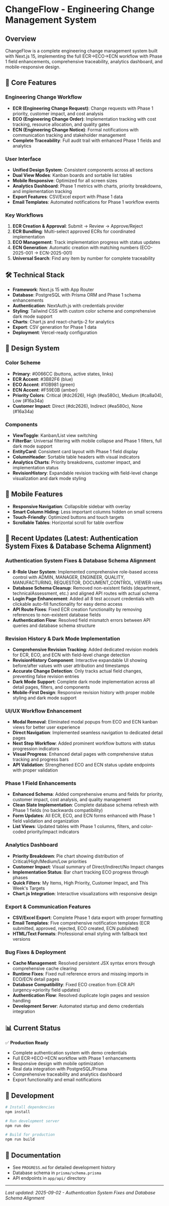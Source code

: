 # ChangeFlow - Engineering Change Management System

## Overview
ChangeFlow is a complete engineering change management system built with Next.js 15, implementing the full ECR→ECO→ECN workflow with Phase 1 field enhancements, comprehensive traceability, analytics dashboard, and mobile-responsive design.

## 🎯 Core Features

### Engineering Change Workflow
- **ECR (Engineering Change Request)**: Change requests with Phase 1 priority, customer impact, and cost analysis
- **ECO (Engineering Change Order)**: Implementation tracking with cost tracking, resource allocation, and quality gates
- **ECN (Engineering Change Notice)**: Formal notifications with communication tracking and stakeholder management
- **Complete Traceability**: Full audit trail with enhanced Phase 1 fields and analytics

### User Interface
- **Unified Design System**: Consistent components across all sections
- **Dual View Modes**: Kanban boards and sortable list tables
- **Mobile Responsive**: Optimized for all screen sizes
- **Analytics Dashboard**: Phase 1 metrics with charts, priority breakdowns, and implementation tracking
- **Export Features**: CSV/Excel export with Phase 1 data
- **Email Templates**: Automated notifications for Phase 1 workflow events

### Key Workflows
1. **ECR Creation & Approval**: Submit → Review → Approve/Reject
2. **ECR Bundling**: Multi-select approved ECRs for coordinated implementation
3. **ECO Management**: Track implementation progress with status updates
4. **ECN Generation**: Automatic creation with matching numbers (ECO-2025-001 → ECN-2025-001)
5. **Universal Search**: Find any item by number for complete traceability

## 🛠️ Technical Stack

- **Framework**: Next.js 15 with App Router
- **Database**: PostgreSQL with Prisma ORM and Phase 1 schema enhancements
- **Authentication**: NextAuth.js with credentials provider
- **Styling**: Tailwind CSS with custom color scheme and comprehensive dark mode support
- **Charts**: Chart.js and react-chartjs-2 for analytics
- **Export**: CSV generation for Phase 1 data
- **Deployment**: Vercel-ready configuration

## 🎨 Design System

### Color Scheme
- **Primary**: #0066CC (buttons, active states, links)
- **ECR Accent**: #3B82F6 (blue)
- **ECO Accent**: #10B981 (green)  
- **ECN Accent**: #F59E0B (amber)
- **Priority Colors**: Critical (#dc2626), High (#ea580c), Medium (#ca8a04), Low (#16a34a)
- **Customer Impact**: Direct (#dc2626), Indirect (#ea580c), None (#16a34a)

### Components
- **ViewToggle**: Kanban/List view switching
- **FilterBar**: Universal filtering with mobile collapse and Phase 1 filters, full dark mode support
- **EntityCard**: Consistent card layout with Phase 1 field display
- **ColumnHeader**: Sortable table headers with visual indicators
- **Analytics Charts**: Priority breakdowns, customer impact, and implementation status
- **RevisionHistory**: Expandable revision tracking with field-level change visualization and dark mode styling

## 📱 Mobile Features

- **Responsive Navigation**: Collapsible sidebar with overlay
- **Smart Column Hiding**: Less important columns hidden on small screens
- **Touch-Friendly**: Optimized buttons and touch targets
- **Scrollable Tables**: Horizontal scroll for table overflow

## 🚀 Recent Updates (Latest: Authentication System Fixes & Database Schema Alignment)

### Authentication System Fixes & Database Schema Alignment
- **8-Role User System**: Implemented comprehensive role-based access control with ADMIN, MANAGER, ENGINEER, QUALITY, MANUFACTURING, REQUESTOR, DOCUMENT_CONTROL, VIEWER roles
- **Database Schema Cleanup**: Removed non-existent fields (department, technicalAssessment, etc.) and aligned API routes with actual schema
- **Login Page Enhancement**: Added all 8 test account credentials with clickable auto-fill functionality for easy demo access
- **API Route Fixes**: Fixed ECR creation functionality by removing references to non-existent database fields
- **Authentication Flow**: Resolved field mismatch errors between API queries and database schema structure

### Revision History & Dark Mode Implementation
- **Comprehensive Revision Tracking**: Added dedicated revision models for ECR, ECO, and ECN with field-level change detection
- **RevisionHistory Component**: Interactive expandable UI showing before/after values with user attribution and timestamps
- **Accurate Change Detection**: Only tracks actual field changes, preventing false revision entries
- **Dark Mode Support**: Complete dark mode implementation across all detail pages, filters, and components
- **Mobile-First Design**: Responsive revision history with proper mobile styling and dark mode support

### UI/UX Workflow Enhancement
- **Modal Removal**: Eliminated modal popups from ECO and ECN kanban views for better user experience
- **Direct Navigation**: Implemented seamless navigation to dedicated detail pages
- **Next Step Workflow**: Added prominent workflow buttons with status progression indicators
- **Visual Progress**: Enhanced detail pages with comprehensive status tracking and progress bars
- **API Validation**: Strengthened ECO and ECN status update endpoints with proper validation

### Phase 1 Field Enhancements
- **Enhanced Schema**: Added comprehensive enums and fields for priority, customer impact, cost analysis, and quality management
- **Clean Slate Implementation**: Complete database schema refresh with Phase 1 fields (no backwards compatibility)
- **Form Updates**: All ECR, ECO, and ECN forms enhanced with Phase 1 field validation and organization
- **List Views**: Updated tables with Phase 1 columns, filters, and color-coded priority/impact indicators

### Analytics Dashboard
- **Priority Breakdown**: Pie chart showing distribution of Critical/High/Medium/Low priorities
- **Customer Impact**: Visual summary of Direct/Indirect/No Impact changes
- **Implementation Status**: Bar chart tracking ECO progress through phases
- **Quick Filters**: My Items, High Priority, Customer Impact, and This Week's Targets
- **Chart.js Integration**: Interactive visualizations with responsive design

### Export & Communication Features
- **CSV/Excel Export**: Complete Phase 1 data export with proper formatting
- **Email Templates**: Five comprehensive notification templates (ECR submitted, approved, rejected, ECO created, ECN published)
- **HTML/Text Formats**: Professional email styling with fallback text versions

### Bug Fixes & Deployment
- **Cache Management**: Resolved persistent JSX syntax errors through comprehensive cache clearing
- **Runtime Fixes**: Fixed null reference errors and missing imports in ECO/ECN detail pages
- **Database Compatibility**: Fixed ECO creation from ECR API (urgency→priority field updates)
- **Authentication Flow**: Resolved duplicate login pages and session handling
- **Development Server**: Automated startup and demo credentials integration

## 📊 Current Status

✅ **Production Ready**
- Complete authentication system with demo credentials
- Full ECR→ECO→ECN workflow with Phase 1 enhancements
- Responsive design with mobile optimization
- Real data integration with PostgreSQL/Prisma
- Comprehensive traceability and analytics dashboard
- Export functionality and email notifications

## 🔧 Development

```bash
# Install dependencies
npm install

# Run development server
npm run dev

# Build for production
npm run build
```

## 📄 Documentation

- See `PROGRESS.md` for detailed development history
- Database schema in `prisma/schema.prisma`
- API endpoints in `app/api/` directory

---

*Last updated: 2025-09-02 - Authentication System Fixes and Database Schema Alignment*